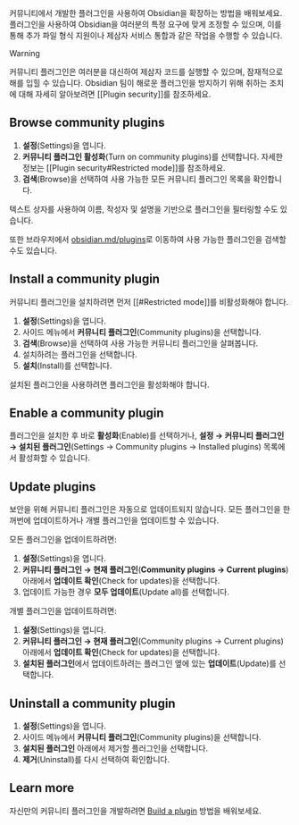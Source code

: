 커뮤니티에서 개발한 플러그인을 사용하여 Obsidian을 확장하는 방법을 배워보세요. 플러그인을 사용하여 Obsidian을 여러분의 특정 요구에 맞게 조정할 수 있으며, 이를 통해 추가 파일 형식 지원이나 제삼자 서비스 통합과 같은 작업을 수행할 수 있습니다.

> [!warning]
> 커뮤니티 플러그인은 여러분을 대신하여 제삼자 코드를 실행할 수 있으며, 잠재적으로 해를 입힐 수 있습니다. Obsidian 팀이 해로운 플러그인을 방지하기 위해 취하는 조치에 대해 자세히 알아보려면 [[Plugin security]]를 참조하세요.

## Browse community plugins

1. **설정**(Settings)을 엽니다.
2. **커뮤니티 플러그인 활성화**(Turn on community plugins)를 선택합니다. 자세한 정보는 [[Plugin security#Restricted mode]]를 참조하세요.
3. **검색**(Browse)을 선택하여 사용 가능한 모든 커뮤니티 플러그인 목록을 확인합니다.

텍스트 상자를 사용하여 이름, 작성자 및 설명을 기반으로 플러그인을 필터링할 수도 있습니다.

또한 브라우저에서 [obsidian.md/plugins](https://obsidian.md/plugins)로 이동하여 사용 가능한 플러그인을 검색할 수도 있습니다.

## Install a community plugin

커뮤니티 플러그인을 설치하려면 먼저 [[#Restricted mode]]를 비활성화해야 합니다.

1. **설정**(Settings)을 엽니다.
2. 사이드 메뉴에서 **커뮤니티 플러그인**(Community plugins)을 선택합니다.
3. **검색**(Browse)을 선택하여 사용 가능한 커뮤니티 플러그인을 살펴봅니다.
4. 설치하려는 플러그인을 선택합니다.
5. **설치**(Install)를 선택합니다.

설치된 플러그인을 사용하려면 플러그인을 활성화해야 합니다.

## Enable a community plugin

플러그인을 설치한 후 바로 **활성화**(Enable)를 선택하거나, **설정 → 커뮤니티 플러그인 → 설치된 플러그인**(Settings -> Community plugins -> Installed plugins) 목록에서 활성화할 수 있습니다.

## Update plugins

보안을 위해 커뮤니티 플러그인은 자동으로 업데이트되지 않습니다. 모든 플러그인을 한꺼번에 업데이트하거나 개별 플러그인을 업데이트할 수 있습니다.

모든 플러그인을 업데이트하려면:

1. **설정**(Settings)을 엽니다.
2. **커뮤니티 플러그인 → 현재 플러그인**(**Community plugins → Current plugins**) 아래에서 **업데이트 확인**(Check for updates)을 선택합니다.
3. 업데이트 가능한 경우 **모두 업데이트**(Update all)를 선택합니다.

개별 플러그인을 업데이트하려면:

1. **설정**(Settings)을 엽니다.
2. **커뮤니티 플러그인 → 현재 플러그인**(Community plugins → Current plugins) 아래에서 **업데이트 확인**(Check for updates)을 선택합니다.
3. **설치된 플러그인**에서 업데이트하려는 플러그인 옆에 있는 **업데이트**(Update)를 선택합니다.

## Uninstall a community plugin

1. **설정**(Settings)을 엽니다.
2. 사이드 메뉴에서 **커뮤니티 플러그인**(Community plugins)을 선택합니다.
3. **설치된 플러그인** 아래에서 제거할 플러그인을 선택합니다.
4. **제거**(Uninstall)를 다시 선택하여 확인합니다.

## Learn more

자신만의 커뮤니티 플러그인을 개발하려면 [Build a plugin](https://docs.obsidian.md/Plugins/Getting+started/Build+a+plugin) 방법을 배워보세요.
